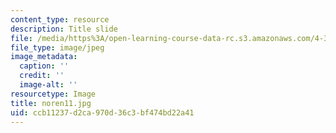 ```yaml
---
content_type: resource
description: Title slide
file: /media/https%3A/open-learning-course-data-rc.s3.amazonaws.com/4-341-introduction-to-photography-fall-2002/ccb11237d2ca970d36c3bf474bd22a41_noren11.jpg
file_type: image/jpeg
image_metadata:
  caption: ''
  credit: ''
  image-alt: ''
resourcetype: Image
title: noren11.jpg
uid: ccb11237-d2ca-970d-36c3-bf474bd22a41
---
```

